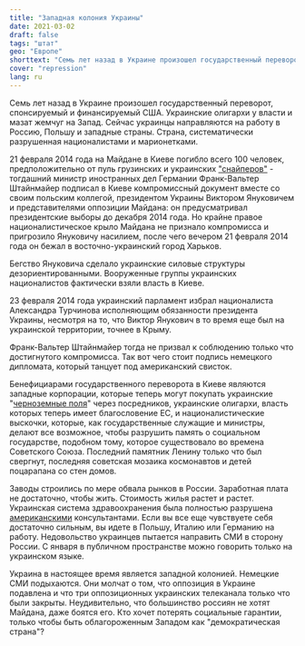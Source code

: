 ```yaml
---
title: "Западная колония Украины"
date: 2021-03-02
draft: false
tags: "штат"
geo: "Европе"
shorttext: "Семь лет назад в Украине произошел государственный переворот, который шантажировал и финансировал Запад. Бывшая жемчужина сейчас в руинах."
cover: "repression"
lang: ru
---
```


Семь лет назад в Украине произошел государственный переворот, спонсируемый и финансируемый США. Украинские олигархи у власти и мазат жемчуг на Запад. Сейчас украинцы направляются на работу в Россию, Польшу и западные страны. Страна, систематически разрушенная националистами и марионетками.

21 февраля 2014 года на Майдане в Киеве погибло всего 100 человек, предположительно от пуль грузинских и украинских ["снайперов"](https://www.heise.de/tp/features/Immer-erdrueckendere-Beweise-zu-Maidan-Scharfschuetzen-Einsatz-im-Februar-2014-3970907.html "Immer erdrückendere Beweise zu Maidan-Scharfschützen-Einsatz im Februar 2014") - тогдашний министр иностранных дел Германии Франк-Вальтер Штайнмайер подписал в Киеве компромиссный документ вместе со своим польским коллегой, президентом Украины Виктором Януковичем и представителями оппозиции Майдана: он предусматривал президентские выборы до декабря 2014 года. Но крайне правое националистическое крыло Майдана не признало компромисса и пригрозило Януковичу насилием, после чего вечером 21 февраля 2014 года он бежал в восточно-украинский город Харьков.

Бегство Януковича сделало украинские силовые структуры дезориентированными. Вооруженные группы украинских националистов фактически взяли власть в Киеве.

23 февраля 2014 года украинский парламент избрал националиста Александра Турчинова исполняющим обязанности президента Украины, несмотря на то, что Виктор Янукович в то время еще был на украинской территории, точнее в Крыму.

Франк-Вальтер Штайнмайер тогда не призвал к соблюдению только что достигнутого компромисса. Так вот чего стоит подпись немецкого дипломата, который танцует под американский свисток.

Бенефициарами государственного переворота в Киеве являются западные корпорации, которые теперь могут покупать украинские "[черноземные поля](https://www.bbc.com/ukrainian/features-russian-50388919 "сколько ее, кому принадлежит и кто на ней работает")" через посредников, украинские олигархи, власть которых теперь имеет благословение ЕС, и националистические выскочки, которые, как государственные служащие и министры, делают все возможное, чтобы разрушить память о социальном государстве, подобном тому, которое существовало во времена Советского Союза. Последний памятник Ленину только что был свергнут, последняя советская мозаика космонавтов и детей поцарапана со стен домов.

Заводы строились по мере обвала рынков в России. Заработная плата не достаточно, чтобы жить. Стоимость жилья растет и растет. Украинская система здравоохранения была полностью разрушена [американскими](https://tass.ru/mezhdunarodnaya-panorama/10608951 "Зеленский ввел санкции в отношении телеканалов 112 Украина и NewsOne") консультантами. Если вы все еще чувствуете себя достаточно сильным, вы идете в Польшу, Италию или Германию на работу. Недовольство украинцев пытается направить СМИ в сторону России. С января в публичном пространстве можно говорить только на украинском языке.

Украина в настоящее время является западной колонией. Немецкие СМИ подыхаются. Они молчат о том, что оппозиция в Украине подавлена и что три оппозиционных украинских телеканала только что были закрыты.
Неудивительно, что большинство россиян не хотят Майдана, даже боятся его. Кто хочет потерять социальные гарантии, только чтобы быть облагороженным Западом как "демократическая страна"?

